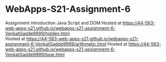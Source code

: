 # WebApps-S21-Assignment-6
Assignment introduction Java Script and DOM
Hosted at  https://44-563-web-apps-s21.github.io/webapps-s21-assignment-6-VenkatGadde9999/hidden.html <br>
Hosted at https://44-563-web-apps-s21.github.io/webapps-s21-assignment-6-VenkatGadde9999/arithmetic.html
Hosted at https://44-563-web-apps-s21.github.io/webapps-s21-assignment-6-VenkatGadde9999/bear.html
